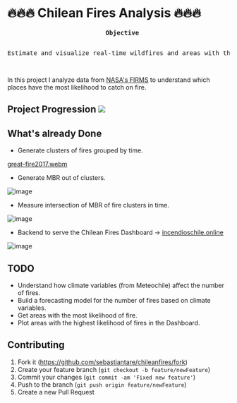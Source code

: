 # 🔥🔥🔥 Chilean Fires Analysis 🔥🔥🔥

<div align="center">
<pre>
  <b>Objective</b>
  <p>Estimate and visualize real-time wildfires and areas with the highest probability of fires in Chile.</p>
</pre>

</div>

In this project I analyze data from [NASA's FIRMS](https://earthdata.nasa.gov/firms) to understand which places have the most likelihood to catch on fire.

## Project Progression ![](https://geps.dev/progress/50)

## What's already Done
- Generate clusters of fires grouped by time.
  
[great-fire2017.webm](https://github.com/sebastiantare/chileanfires/assets/106767449/1c7a7a55-a0a7-4444-92a1-b9a818edb293)

- Generate MBR out of clusters.

![image](https://github.com/sebastiantare/chileanfires/assets/106767449/dfb10585-ca64-4d1b-a3d6-3e038498dc86)

- Measure intersection of MBR of fire clusters in time.

![image](https://github.com/sebastiantare/chileanfires/assets/106767449/20d75a46-d768-445e-b35a-35026c41754e)

- Backend to serve the Chilean Fires Dashboard -> [incendioschile.online](incendioschile.online)

![image](https://github.com/sebastiantare/chileanfires/assets/106767449/72c3f9bd-f868-480e-aeb2-813dee8452d3)



## TODO

- Understand how climate variables (from Meteochile) affect the number of fires.
- Build a forecasting model for the number of fires based on climate variables.
- Get areas with the most likelihood of fire.
- Plot areas with the highest likelihood of fires in the Dashboard.


## Contributing

1. Fork it (<https://github.com/sebastiantare/chileanfires/fork>)
2. Create your feature branch (`git checkout -b feature/newFeature`)
3. Commit your changes (`git commit -am 'Fixed new feature'`)
4. Push to the branch (`git push origin feature/newFeature`)
5. Create a new Pull Request
